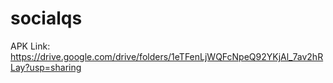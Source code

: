 # socialqs

APK Link: https://drive.google.com/drive/folders/1eTFenLjWQFcNpeQ92YKjAl_7av2hRLay?usp=sharing
